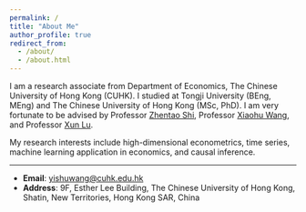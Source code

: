 ```yaml
---
permalink: /
title: "About Me"
author_profile: true
redirect_from: 
  - /about/
  - /about.html
---
```


I am a research associate from Department of Economics, The Chinese University of Hong Kong (CUHK). I studied at Tongji University (BEng, MEng) and The Chinese University of Hong Kong (MSc, PhD). I am very fortunate to be advised by Professor [Zhentao Shi](https://zhentaoshi.github.io/), Professor [Xiaohu Wang](https://sites.google.com/site/frankxiaohuwang/), and Professor [Xun Lu](https://teacher.econ.cuhk.edu.hk/~xunlu/). 

My research interests include high-dimensional econometrics, time series, machine learning application in economics, and causal inference. 

---

* **Email**: <yishuwang@cuhk.edu.hk>
* **Address**: 9F, Esther Lee Building, The Chinese University of Hong Kong, Shatin, New Territories, Hong Kong SAR, China
